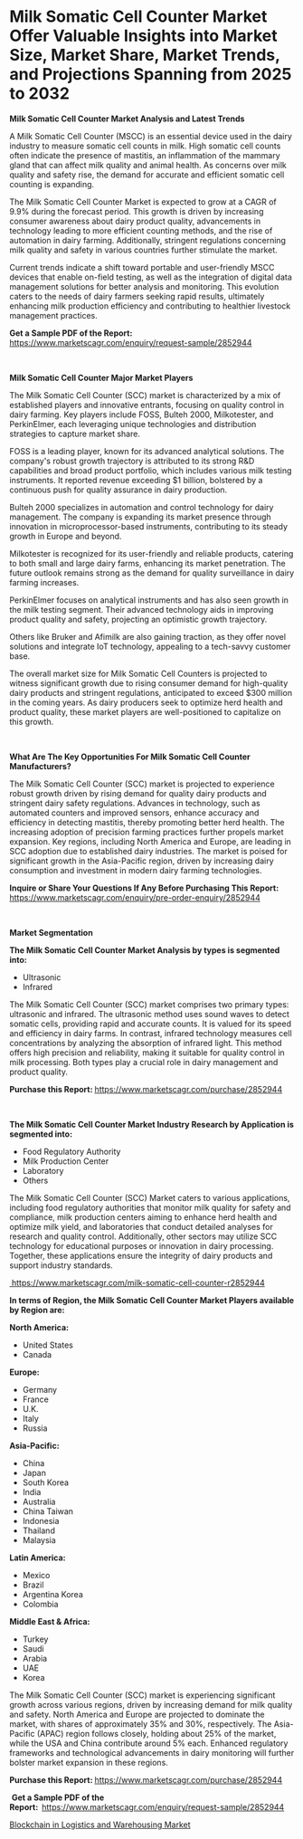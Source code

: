 <p><h1>Milk Somatic Cell Counter Market Offer Valuable Insights into Market Size, Market Share, Market Trends, and Projections Spanning from 2025 to 2032</h1></p><p><strong>Milk Somatic Cell Counter Market Analysis and Latest Trends</strong></p>
<p><p>A Milk Somatic Cell Counter (MSCC) is an essential device used in the dairy industry to measure somatic cell counts in milk. High somatic cell counts often indicate the presence of mastitis, an inflammation of the mammary gland that can affect milk quality and animal health. As concerns over milk quality and safety rise, the demand for accurate and efficient somatic cell counting is expanding.</p><p>The Milk Somatic Cell Counter Market is expected to grow at a CAGR of 9.9% during the forecast period. This growth is driven by increasing consumer awareness about dairy product quality, advancements in technology leading to more efficient counting methods, and the rise of automation in dairy farming. Additionally, stringent regulations concerning milk quality and safety in various countries further stimulate the market.</p><p>Current trends indicate a shift toward portable and user-friendly MSCC devices that enable on-field testing, as well as the integration of digital data management solutions for better analysis and monitoring. This evolution caters to the needs of dairy farmers seeking rapid results, ultimately enhancing milk production efficiency and contributing to healthier livestock management practices.</p></p>
<p><strong>Get a Sample PDF of the Report:&nbsp;</strong> <a href="https://www.marketscagr.com/enquiry/request-sample/2852944?utm_campaign=2940&utm_medium=2&utm_source=Github&utm_content=ia&utm_term=11032025&utm_id=milk-somatic-cell-counter">https://www.marketscagr.com/enquiry/request-sample/2852944</a></p>
<p>&nbsp;</p>
<p><strong>Milk Somatic Cell Counter Major Market Players</strong></p>
<p><p>The Milk Somatic Cell Counter (SCC) market is characterized by a mix of established players and innovative entrants, focusing on quality control in dairy farming. Key players include FOSS, Bulteh 2000, Milkotester, and PerkinElmer, each leveraging unique technologies and distribution strategies to capture market share.</p><p>FOSS is a leading player, known for its advanced analytical solutions. The company's robust growth trajectory is attributed to its strong R&D capabilities and broad product portfolio, which includes various milk testing instruments. It reported revenue exceeding $1 billion, bolstered by a continuous push for quality assurance in dairy production.</p><p>Bulteh 2000 specializes in automation and control technology for dairy management. The company is expanding its market presence through innovation in microprocessor-based instruments, contributing to its steady growth in Europe and beyond.</p><p>Milkotester is recognized for its user-friendly and reliable products, catering to both small and large dairy farms, enhancing its market penetration. The future outlook remains strong as the demand for quality surveillance in dairy farming increases.</p><p>PerkinElmer focuses on analytical instruments and has also seen growth in the milk testing segment. Their advanced technology aids in improving product quality and safety, projecting an optimistic growth trajectory.</p><p>Others like Bruker and Afimilk are also gaining traction, as they offer novel solutions and integrate IoT technology, appealing to a tech-savvy customer base.</p><p>The overall market size for Milk Somatic Cell Counters is projected to witness significant growth due to rising consumer demand for high-quality dairy products and stringent regulations, anticipated to exceed $300 million in the coming years. As dairy producers seek to optimize herd health and product quality, these market players are well-positioned to capitalize on this growth.</p></p>
<p>&nbsp;</p>
<p><strong>What Are The Key Opportunities For Milk Somatic Cell Counter Manufacturers?</strong></p>
<p><p>The Milk Somatic Cell Counter (SCC) market is projected to experience robust growth driven by rising demand for quality dairy products and stringent dairy safety regulations. Advances in technology, such as automated counters and improved sensors, enhance accuracy and efficiency in detecting mastitis, thereby promoting better herd health. The increasing adoption of precision farming practices further propels market expansion. Key regions, including North America and Europe, are leading in SCC adoption due to established dairy industries. The market is poised for significant growth in the Asia-Pacific region, driven by increasing dairy consumption and investment in modern dairy farming technologies.</p></p>
<p><strong>Inquire or Share Your Questions If Any Before Purchasing This Report:</strong> <a href="https://www.marketscagr.com/enquiry/pre-order-enquiry/2852944?utm_campaign=2940&utm_medium=2&utm_source=Github&utm_content=ia&utm_term=11032025&utm_id=milk-somatic-cell-counter">https://www.marketscagr.com/enquiry/pre-order-enquiry/2852944</a></p>
<p>&nbsp;</p>
<p><strong>Market Segmentation</strong></p>
<p><strong>The Milk Somatic Cell Counter Market Analysis by types is segmented into:</strong></p>
<p><ul><li>Ultrasonic</li><li>Infrared</li></ul></p>
<p><p>The Milk Somatic Cell Counter (SCC) market comprises two primary types: ultrasonic and infrared. The ultrasonic method uses sound waves to detect somatic cells, providing rapid and accurate counts. It is valued for its speed and efficiency in dairy farms. In contrast, infrared technology measures cell concentrations by analyzing the absorption of infrared light. This method offers high precision and reliability, making it suitable for quality control in milk processing. Both types play a crucial role in dairy management and product quality.</p></p>
<p><strong>Purchase this Report:&nbsp;</strong><a href="https://www.marketscagr.com/purchase/2852944?utm_campaign=2940&utm_medium=2&utm_source=Github&utm_content=ia&utm_term=11032025&utm_id=milk-somatic-cell-counter">https://www.marketscagr.com/purchase/2852944</a></p>
<p>&nbsp;</p>
<p><strong>The Milk Somatic Cell Counter Market Industry Research by Application is segmented into:</strong></p>
<p><ul><li>Food Regulatory Authority</li><li>Milk Production Center</li><li>Laboratory</li><li>Others</li></ul></p>
<p><p>The Milk Somatic Cell Counter (SCC) Market caters to various applications, including food regulatory authorities that monitor milk quality for safety and compliance, milk production centers aiming to enhance herd health and optimize milk yield, and laboratories that conduct detailed analyses for research and quality control. Additionally, other sectors may utilize SCC technology for educational purposes or innovation in dairy processing. Together, these applications ensure the integrity of dairy products and support industry standards.</p></p>
<p><a href="https://www.marketscagr.com/milk-somatic-cell-counter-r2852944?utm_campaign=2940&utm_medium=2&utm_source=Github&utm_content=ia&utm_term=11032025&utm_id=milk-somatic-cell-counter">&nbsp;https://www.marketscagr.com/milk-somatic-cell-counter-r2852944</a></p>
<p><strong>In terms of Region, the Milk Somatic Cell Counter Market Players available by Region are:</strong></p>
<p>
    <p> <strong> North America: </strong>
        <ul>
            <li>United States</li>
            <li>Canada</li>
        </ul>
        </p> 
    <p> <strong> Europe: </strong>
        <ul>
            <li>Germany</li>
            <li>France</li>
            <li>U.K.</li>
            <li>Italy</li>
            <li>Russia</li>
        </ul>
        </p> 
    <p> <strong> Asia-Pacific: </strong>
        <ul>
            <li>China</li>
            <li>Japan</li>
            <li>South Korea</li>
            <li>India</li>
            <li>Australia</li>
            <li>China Taiwan</li>
            <li>Indonesia</li>
            <li>Thailand</li>
            <li>Malaysia</li>
        </ul>
        </p> 
    <p> <strong> Latin America: </strong>
        <ul>
            <li>Mexico</li>
            <li>Brazil</li>
            <li>Argentina Korea</li>
            <li>Colombia</li>
        </ul>
        </p> 
    <p> <strong> Middle East & Africa: </strong>
        <ul>
            <li>Turkey</li>
            <li>Saudi</li>
            <li>Arabia</li>
            <li>UAE</li>
            <li>Korea</li>
        </ul>
    </p>
    </p>
<p><p>The Milk Somatic Cell Counter (SCC) market is experiencing significant growth across various regions, driven by increasing demand for milk quality and safety. North America and Europe are projected to dominate the market, with shares of approximately 35% and 30%, respectively. The Asia-Pacific (APAC) region follows closely, holding about 25% of the market, while the USA and China contribute around 5% each. Enhanced regulatory frameworks and technological advancements in dairy monitoring will further bolster market expansion in these regions.</p></p>
<p><strong>Purchase this Report: </strong><a href="https://www.marketscagr.com/purchase/2852944?utm_campaign=2940&utm_medium=2&utm_source=Github&utm_content=ia&utm_term=11032025&utm_id=milk-somatic-cell-counter">https://www.marketscagr.com/purchase/2852944</a></p>
<p>&nbsp;<strong>Get a Sample PDF of the Report:&nbsp;&nbsp;</strong><a href="https://www.marketscagr.com/enquiry/request-sample/2852944?utm_campaign=2940&utm_medium=2&utm_source=Github&utm_content=ia&utm_term=11032025&utm_id=milk-somatic-cell-counter">https://www.marketscagr.com/enquiry/request-sample/2852944</a></p>
<p><strong></strong></p>
<p><p><a href="https://github.com/santosh758595/Market-Research-Report-List-7/blob/main/blockchain-in-logistics-and-warehousing-market.md?utm_campaign=2940&utm_medium=2&utm_source=Github&utm_content=ia&utm_term=11032025&utm_id=milk-somatic-cell-counter">Blockchain in Logistics and Warehousing Market</a></p></p>